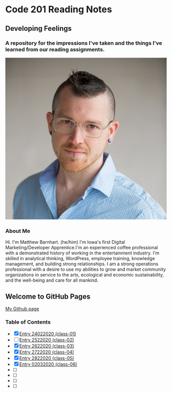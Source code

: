 # Code 201 Reading Notes
## Developing Feelings
### A repository for the impressions I've taken and the things I've learned from our reading assignments.

![Matthew Barnhart](/images/resume-img.jpg)

### About Me
Hi. I'm Matthew Barnhart. (he/him) I'm Iowa's first Digital Marketing/Developer Apprentice.I'm an experienced coffee professional with a demonstrated history of working in the entertainment industry. I'm skilled in analytical thinking, WordPress, employee training, knowledge management, and building strong relationships. I am a strong operations professional with a desire  to use my abilities to grow and market community organizations in service to the arts, ecological and economic sustainability, and the well-being and care for all mankind.

## Welcome to GitHub Pages

[My Github page](https://mcbarnhart.github.io/)

### Table of Contents
- [x] [Entry 24022020 (class-01)](class-01.md)
- [ ] [Entry 2522020 (class-02)](class-02.md)
- [x] [Entry 2622020 (class-03)](class-03.md)
- [x] [Entry 2722020 (class-04)](class-04.md)
- [x] [Entry 2822020 (class-05)](class-05.md)
- [x] [Entry 02032020 (class-06)](class-06.md)
- [ ]
- [ ] 
- [ ] 
- [ ] 
